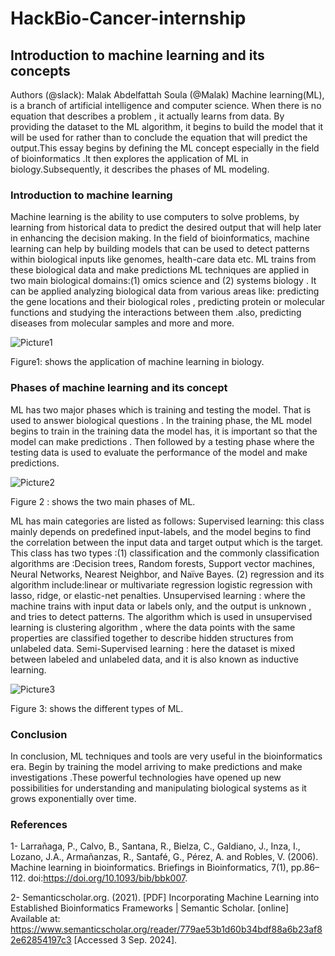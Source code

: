 # HackBio-Cancer-internship
## Introduction to machine learning and its concepts
Authors (@slack): Malak Abdelfattah Soula (@Malak)
Machine learning(ML), is a branch of artificial intelligence and computer science. When there is no equation that describes a problem , it actually learns from data. By providing the dataset to the ML algorithm, it begins to build the model that it will be used for rather than to conclude the equation that will predict the output.This essay begins by defining the ML concept especially in the field of bioinformatics .It then explores the application of ML in biology.Subsequently, it describes the phases of ML modeling.

### **Introduction to machine learning** 
Machine learning is the ability to use computers to solve problems, by learning from historical data to predict the desired output that will help later in enhancing the decision making.  In the field of bioinformatics, machine learning can help by building models that can be used to detect patterns within biological inputs like genomes, health-care data etc. ML trains from these biological data and make predictions
ML techniques are applied in two main biological domains:(1) omics science and (2) systems biology . It can be applied analyzing biological data from various areas like: predicting the gene locations and their biological roles , predicting protein or molecular functions and studying the interactions between them .also, predicting diseases from molecular samples and more and more.

![Picture1](https://github.com/user-attachments/assets/fd3d695a-9b96-49e1-bfa7-498659ce1353)

Figure1: shows the application of machine learning in biology.

### **Phases of machine learning and its concept**
ML has two major phases which is training and testing the model. That is used to answer biological questions . In the training phase, the ML model begins to train in the training data the model has, it is important so that the model can make predictions . Then followed by a testing phase where the testing data is used to evaluate the performance of the model and make predictions.

![Picture2](https://github.com/user-attachments/assets/939ecc65-7ced-45fd-86e5-f217163f2c4f)


Figure 2 : shows the two main phases of ML.

ML has main categories are listed as follows:
Supervised learning: this class mainly depends on predefined input-labels, and the model begins to find the correlation between the input data and target output which is the target. This class has two types :(1) classification and the commonly classification algorithms are :Decision trees, Random forests, Support vector machines, Neural Networks, Nearest Neighbor, and Naïve Bayes. (2) regression and its algorithm include:linear or multivariate regression logistic regression with lasso, ridge, or elastic-net penalties.
Unsupervised learning : where the machine trains with input data or labels only, and the output is unknown , and tries to detect patterns. The algorithm which is used in unsupervised learning is clustering algorithm , where the data points with the same properties are classified together to describe hidden structures from unlabeled data.
Semi-Supervised learning : here the dataset is mixed between labeled and unlabeled data, and it is also known as inductive learning.

![Picture3](https://github.com/user-attachments/assets/8b95469a-cd07-4c46-b3b3-058dacdba6af)


Figure 3: shows the different types of ML.

### **Conclusion**
In conclusion, ML techniques and tools are very useful in the bioinformatics era. Begin by training the model arriving to make predictions and make investigations .These powerful technologies have opened up new possibilities for understanding and manipulating biological systems as it grows exponentially over time.



### **References**

1- Larrañaga, P., Calvo, B., Santana, R., Bielza, C., Galdiano, J., Inza, I., Lozano, J.A., Armañanzas, R., Santafé, G., Pérez, A. and Robles, V. (2006). Machine learning in bioinformatics. Briefings in Bioinformatics, 7(1), pp.86–112. doi:https://doi.org/10.1093/bib/bbk007.


2- Semanticscholar.org. (2021). [PDF] Incorporating Machine Learning into Established Bioinformatics Frameworks | Semantic Scholar. [online] Available at: https://www.semanticscholar.org/reader/779ae53b1d60b34bdf88a6b23af82e62854197c3 [Accessed 3 Sep. 2024].
